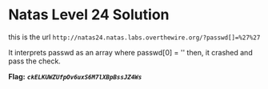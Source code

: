# Natas Level 24 Solution

this is the url `http://natas24.natas.labs.overthewire.org/?passwd[]=%27%27`

It interprets passwd as an array where passwd[0] = ''
then, it crashed and pass the check.

**Flag:** ***`ckELKUWZUfpOv6uxS6M7lXBpBssJZ4Ws`*** 